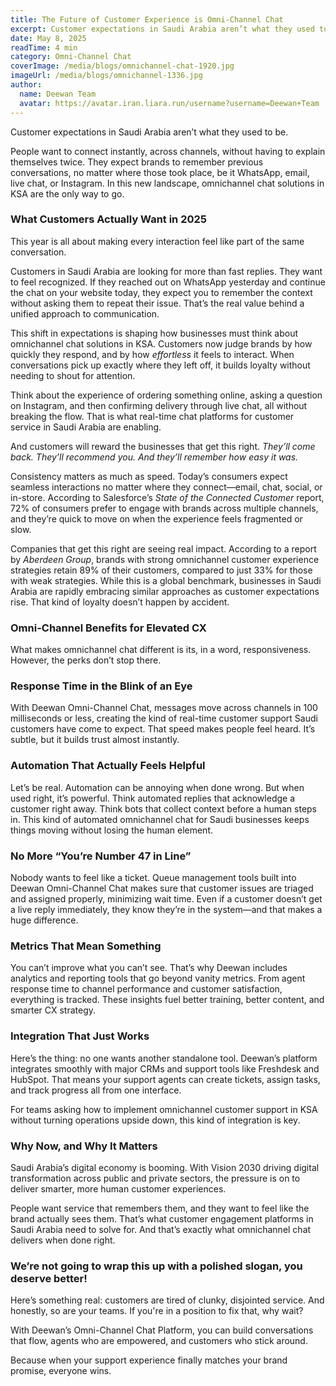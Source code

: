 ```yaml
---
title: The Future of Customer Experience is Omni-Channel Chat
excerpt: Customer expectations in Saudi Arabia aren’t what they used to be.
date: May 8, 2025
readTime: 4 min
category: Omni-Channel Chat
coverImage: /media/blogs/omnichannel-chat-1920.jpg
imageUrl: /media/blogs/omnichannel-1336.jpg
author:
  name: Deewan Team
  avatar: https://avatar.iran.liara.run/username?username=Deewan+Team
---
```


Customer expectations in Saudi Arabia aren’t what they used to be.

People want to connect instantly, across channels, without having to explain themselves twice. They expect brands to remember previous conversations, no matter where those took place, be it WhatsApp, email, live chat, or Instagram. In this new landscape, omnichannel chat solutions in KSA are the only way to go.

### What Customers Actually Want in 2025

This year is all about making every interaction feel like part of the same conversation.

Customers in Saudi Arabia are looking for more than fast replies. They want to feel recognized. If they reached out on WhatsApp yesterday and continue the chat on your website today, they expect you to remember the context without asking them to repeat their issue. That’s the real value behind a unified approach to communication.

This shift in expectations is shaping how businesses must think about omnichannel chat solutions in KSA. Customers now judge brands by how quickly they respond, and by how _effortless_ it feels to interact. When conversations pick up exactly where they left off, it builds loyalty without needing to shout for attention.

Think about the experience of ordering something online, asking a question on Instagram, and then confirming delivery through live chat, all without breaking the flow. That is what real-time chat platforms for customer service in Saudi Arabia are enabling.

And customers will reward the businesses that get this right. _They’ll come back. They’ll recommend you. And they’ll remember how easy it was._

Consistency matters as much as speed. Today’s consumers expect seamless interactions no matter where they connect—email, chat, social, or in-store. According to Salesforce’s _State of the Connected Customer_ report, 72% of consumers prefer to engage with brands across multiple channels, and they’re quick to move on when the experience feels fragmented or slow.

Companies that get this right are seeing real impact. According to a report by _Aberdeen Group_, brands with strong omnichannel customer experience strategies retain 89% of their customers, compared to just 33% for those with weak strategies. While this is a global benchmark, businesses in Saudi Arabia are rapidly embracing similar approaches as customer expectations rise. That kind of loyalty doesn’t happen by accident.

### Omni-Channel Benefits for Elevated CX

What makes omnichannel chat different is its, in a word, responsiveness. However, the perks don’t stop there.

### Response Time in the Blink of an Eye

With Deewan Omni-Channel Chat, messages move across channels in 100 milliseconds or less, creating the kind of real-time customer support Saudi customers have come to expect. That speed makes people feel heard. It’s subtle, but it builds trust almost instantly.

### Automation That Actually Feels Helpful

Let’s be real. Automation can be annoying when done wrong. But when used right, it’s powerful. Think automated replies that acknowledge a customer right away. Think bots that collect context before a human steps in. This kind of automated omnichannel chat for Saudi businesses keeps things moving without losing the human element.

### No More “You’re Number 47 in Line”

Nobody wants to feel like a ticket. Queue management tools built into Deewan Omni-Channel Chat makes sure that customer issues are triaged and assigned properly, minimizing wait time. Even if a customer doesn’t get a live reply immediately, they know they’re in the system—and that makes a huge difference.

### Metrics That Mean Something

You can’t improve what you can’t see. That’s why Deewan includes analytics and reporting tools that go beyond vanity metrics. From agent response time to channel performance and customer satisfaction, everything is tracked. These insights fuel better training, better content, and smarter CX strategy.

### Integration That Just Works

Here’s the thing: no one wants another standalone tool. Deewan’s platform integrates smoothly with major CRMs and support tools like Freshdesk and HubSpot. That means your support agents can create tickets, assign tasks, and track progress all from one interface.

For teams asking how to implement omnichannel customer support in KSA without turning operations upside down, this kind of integration is key.

### Why Now, and Why It Matters

Saudi Arabia’s digital economy is booming. With Vision 2030 driving digital transformation across public and private sectors, the pressure is on to deliver smarter, more human customer experiences.

People want service that remembers them, and they want to feel like the brand actually sees them. That’s what customer engagement platforms in Saudi Arabia need to solve for. And that’s exactly what omnichannel chat delivers when done right.

### We’re not going to wrap this up with a polished slogan, you deserve better!

Here’s something real: customers are tired of clunky, disjointed service. And honestly, so are your teams. If you're in a position to fix that, why wait?

With Deewan’s Omni-Channel Chat Platform, you can build conversations that flow, agents who are empowered, and customers who stick around.

Because when your support experience finally matches your brand promise, everyone wins.
